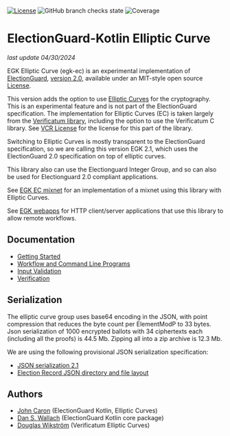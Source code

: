 [![License](https://img.shields.io/github/license/JohnLCaron/egk-ec)](https://github.com/JohnLCaron/egk-ec/blob/main/LICENSE.txt)
![GitHub branch checks state](https://img.shields.io/github/actions/workflow/status/JohnLCaron/egk-ec/unit-tests.yml)
![Coverage](https://img.shields.io/badge/coverage-90.4%25%20LOC%20(6997/7741)-blue)

# ElectionGuard-Kotlin Elliptic Curve

_last update 04/30/2024_

EGK Elliptic Curve (egk-ec) is an experimental implementation of [ElectionGuard](https://github.com/microsoft/electionguard), 
[version 2.0](https://github.com/microsoft/electionguard/releases/download/v2.0/EG_Spec_2_0.pdf), 
available under an MIT-style open source [License](LICENSE.txt). 

This version adds the option to use [Elliptic Curves](https://en.wikipedia.org/wiki/Elliptic-curve_cryptography) 
for the cryptography. This is an experimental feature and is not part of the ElectionGuard specification.
The implementation for Elliptic Curves (EC) is taken largely from the [Verificatum library](https://www.verificatum.org/),
including the option to use the Verificatum C library. See [VCR License](LICENSE_VCR.txt) for the license for this part of
the library.

Switching to Elliptic Curves is mostly transparent to the ElectionGuard specification, so we are calling this
version EGK 2.1, which uses the ElectionGuard 2.0 specification on top of elliptic curves.

This library also can use the Electionguard Integer Group, and so can also be used for Electionguard 2.0 compliant applications.

See [EGK EC mixnet](https://github.com/JohnLCaron/egk-ec-mixnet) for an implementation of a mixnet using this library with Elliptic Curves.

See [EGK webapps](https://github.com/JohnLCaron/egk-webapps) for HTTP client/server applications that use this library to allow remote workflows.

## Documentation
* [Getting Started](docs/GettingStarted.md)
* [Workflow and Command Line Programs](docs/CommandLineInterface.md)
* [Input Validation](docs/InputValidation.md)
* [Verification](docs/Verification.md)

## Serialization

The elliptic curve group uses base64 encoding in the JSON, with point compression that reduces the byte count per ElementModP to 33 bytes.
Json serialization of 1000 encrypted ballots with 34 ciphertexts each (including all the proofs) is 44.5 Mb. 
Zipping all into a zip archive is 12.3 Mb.

We are using the following provisional JSON serialization specification:

* [JSON serialization 2.1](docs/JsonSerializationSpec2.1.md)
* [Election Record JSON directory and file layout](docs/ElectionRecordJson.md)

## Authors
- [John Caron](https://github.com/JohnLCaron) (ElectionGuard Kotlin, Elliptic Curves)
- [Dan S. Wallach](https://www.cs.rice.edu/~dwallach/) (ElectionGuard Kotlin core package)
- [Douglas Wikström](https://www.verificatum.org/) (Verificatum Elliptic Curves)